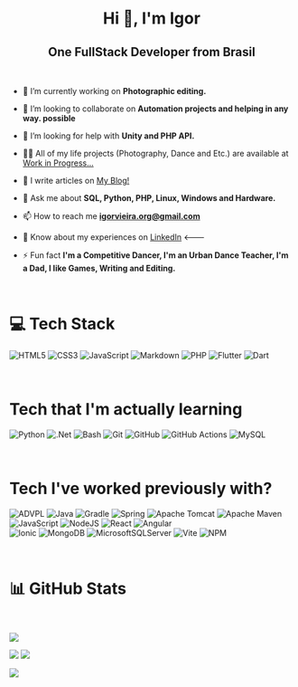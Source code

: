 <h1 align="center">Hi 👋, I'm Igor</h1>
<h2 align="center">One FullStack Developer from Brasil</h2>
<br>

- 🔭 I’m currently working on **Photographic editing.**

- 👯 I’m looking to collaborate on **Automation projects and helping in any way. possible**

- 🤝 I’m looking for help with **Unity and PHP API.**

- 👨‍💻 All of my life projects (Photography, Dance and Etc.) are available at [Work in Progress...]()

- 📝 I write articles on [My Blog!](https://eletric-vortex.github.io/)

- 💬 Ask me about **SQL, Python, PHP, Linux, Windows and Hardware.**

- 📫 How to reach me **<igorvieira.org@gmail.com>**

- 📄 Know about my experiences on [LinkedIn](https://www.linkedin.com/in/igor-bernardo-vieira/) <---

- ⚡ Fun fact **I'm a Competitive Dancer, I'm an Urban Dance Teacher, I'm a Dad, I like Games, Writing and Editing.**

<br>

# 💻 Tech Stack

![HTML5](https://img.shields.io/badge/html5-%23E34F26.svg?style=for-the-badge&logo=html5&logoColor=white)
![CSS3](https://img.shields.io/badge/css3-%231572B6.svg?style=for-the-badge&logo=css3&logoColor=white)
![JavaScript](https://img.shields.io/badge/JavaScript-F7DF1E?style=for-the-badge&logo=javascript&logoColor=000)
![Markdown](https://img.shields.io/badge/markdown-%23000000.svg?style=for-the-badge&logo=markdown&logoColor=white)
![PHP](https://img.shields.io/badge/php-%23777BB4.svg?style=for-the-badge&logo=php&logoColor=white)
![Flutter](https://img.shields.io/badge/Flutter-%2302569B.svg?style=for-the-badge&logo=Flutter&logoColor=white)
![Dart](https://img.shields.io/badge/dart-%230175C2.svg?style=for-the-badge&logo=dart&logoColor=white)

<br>

# Tech that I'm actually learning

![Python](https://img.shields.io/badge/Python-3776AB?style=for-the-badge&logo=python&logoColor=fff)
![.Net](https://img.shields.io/badge/.NET-Unity-5C2D91?style=for-the-badge&logo=.net&logoColor=white)
![Bash](https://img.shields.io/badge/Bash-black?style=for-the-badge&logo=gnubash&logoColor=fff)
![Git](https://img.shields.io/badge/git-%23F05033.svg?style=for-the-badge&logo=git&logoColor=white)
![GitHub](https://img.shields.io/badge/github-%23121011.svg?style=for-the-badge&logo=github&logoColor=white)
![GitHub Actions](https://img.shields.io/badge/github%20actions-%232671E5.svg?style=for-the-badge&logo=githubactions&logoColor=white)
![MySQL](https://img.shields.io/badge/mysql-4479A1.svg?style=for-the-badge&logo=mysql&logoColor=white)

<br>

# Tech I've worked previously with?

![ADVPL](https://img.shields.io/badge/advpl-blue?style=for-the-badge&logo=totvs&logoColor=white)
![Java](https://img.shields.io/badge/java-%23ED8B00.svg?style=for-the-badge&logo=openjdk&logoColor=white)
![Gradle](https://img.shields.io/badge/Gradle-02303A.svg?style=for-the-badge&logo=Gradle&logoColor=white)
![Spring](https://img.shields.io/badge/spring-%236DB33F.svg?style=for-the-badge&logo=spring&logoColor=white)
![Apache Tomcat](https://img.shields.io/badge/apache%20tomcat-%23F8DC75.svg?style=for-the-badge&logo=apache-tomcat&logoColor=black)
![Apache Maven](https://img.shields.io/badge/Apache%20Maven-C71A36?style=for-the-badge&logo=Apache%20Maven&logoColor=white)
![JavaScript](https://img.shields.io/badge/javascript-%23323330.svg?style=for-the-badge&logo=javascript&logoColor=%23F7DF1E)
![NodeJS](https://img.shields.io/badge/node.js-6DA55F?style=for-the-badge&logo=node.js&logoColor=white)
![React](https://img.shields.io/badge/react-%2320232a.svg?style=for-the-badge&logo=react&logoColor=%2361DAFB)
![Angular](https://img.shields.io/badge/angular-%23DD0031.svg?style=for-the-badge&logo=angular&logoColor=white)  
![Ionic](https://img.shields.io/badge/Ionic-%233880FF.svg?style=for-the-badge&logo=Ionic&logoColor=white)
![MongoDB](https://img.shields.io/badge/MongoDB-%234ea94b.svg?style=for-the-badge&logo=mongodb&logoColor=white)
![MicrosoftSQLServer](https://img.shields.io/badge/Microsoft%20SQL%20Server-CC2927?style=for-the-badge&logo=microsoft%20sql%20server&logoColor=white)
![Vite](https://img.shields.io/badge/vite-%23646CFF.svg?style=for-the-badge&logo=vite&logoColor=white)
![NPM](https://img.shields.io/badge/NPM-%23CB3837.svg?style=for-the-badge&logo=npm&logoColor=white)

<br>

# 📊 GitHub Stats

<br>

![](https://github-readme-stats.vercel.app/api?username=Eletric-Vortex&theme=nord&hide_border=false&include_all_commits=true&count_private=true)

![](https://github-readme-streak-stats.herokuapp.com/?user=Eletric-Vortex&theme=nord&hide_border=false)
![](https://github-readme-stats.vercel.app/api/top-langs/?username=Eletric-Vortex&theme=nord&hide_border=false&include_all_commits=true&count_private=true&layout=compact)

[![](https://visitcount.itsvg.in/api?id=Eletric-Vortex&icon=8&color=0)](https://visitcount.itsvg.in)

<!-- 
    CREDITS:
Proudly created with GPRM ( https://gprm.itsvg.in )
 -->
